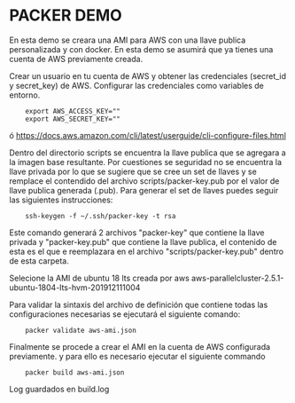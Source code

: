 # PACKER DEMO
En esta demo se creara una AMI para AWS con una llave publica personalizada y con docker. En esta demo se asumirá que ya tienes una cuenta de AWS previamente creada.

Crear un usuario en tu cuenta de AWS y obtener las credenciales (secret_id y secret_key) de AWS.
Configurar las credenciales como variables de entorno.
```
    export AWS_ACCESS_KEY=""
    export AWS_SECRET_KEY=""
```
ó
     https://docs.aws.amazon.com/cli/latest/userguide/cli-configure-files.html

Dentro del directorio scripts se encuentra la llave publica que se agregara a la imagen base resultante. Por cuestiones se seguridad no se encuentra la llave privada por lo que se sugiere que se cree un set de llaves y se remplace el contendido del archivo scripts/packer-key.pub por el valor de llave publica generada (.pub). Para generar el set de llaves puedes seguir las siguientes instrucciones:

``` 
    ssh-keygen -f ~/.ssh/packer-key -t rsa
```

Este comando generará 2 archivos "packer-key" que contiene la llave privada y "packer-key.pub" que contiene la llave publica, el contenido de esta es el que e reemplazara en el archivo "scripts/packer-key.pub" dentro de esta carpeta.

Selecione la AMI de ubuntu 18 lts creada por aws
aws-parallelcluster-2.5.1-ubuntu-1804-lts-hvm-201912111004

Para validar la sintaxis del archivo de definición que contiene todas las configuraciones necesarias se ejecutará el siguiente comando:
```
    packer validate aws-ami.json
```

Finalmente se procede a crear el AMI en la cuenta de AWS configurada previamente. y para ello es necesario ejecutar el siguiente commando

```
    packer build aws-ami.json
```

Log guardados en build.log

